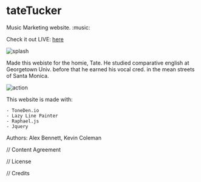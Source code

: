 # tateTucker
Music Marketing website. :music:

Check it out LIVE: [here](https://yupitstate.com)

![splash](https://s3-us-west-2.amazonaws.com/agb539/tatetuck.png?X-Amz-Date=20160101T221333Z&X-Amz-Expires=300&X-Amz-Algorithm=AWS4-HMAC-SHA256&X-Amz-Signature=08b208c682a29a1ffd2557cf5477e205ff9221017568da4d23541884d1778cdc&X-Amz-Credential=ASIAIBATWL26TMSJGJWQ/20160101/us-west-2/s3/aws4_request&X-Amz-SignedHeaders=Host&x-amz-security-token=AQoDYXdzEPT//////////wEagAItd6hFih42WS/1dWreSPUwGpWZOrMQ29bCVwfyBH6vo%2B4YDxK%2BvQAHrEtQJXLCJy9OFPBxxqAO1VxtWNHY7g3bdYFKNQBiTHbpZuPn9sVLwSK36Z5NEgIkB0nXOwa656ZGzxAx4KYvq%2BUQWd8X%2BS/3T0Ox4mYSdyqk3Xj0uqme95Oh9PAMUJabTwgcMaOXyS2He8EPGKfqrox9O4AcAkL6RhLJPiHAPNNM5gx%2B76h%2BnttHy5IMSWt3BFtk9E98emD4ILjErPS1o3PMB2IaRId9iMj4h2STr1CvZ/EDE37XemPyXhF6D%2BZ%2Ba/BRun0ZmGJAbp7uvHQ7gntNsnXS/sbRILGbm7QF)

Made this webiste for the homie, Tate. He studied comparative english at Georgetown Univ. before that he earned his vocal cred. in the mean streets of Santa Monica. 

![action](https://s3-us-west-2.amazonaws.com/agb539/action.png?X-Amz-Date=20160101T221515Z&X-Amz-Expires=300&X-Amz-Algorithm=AWS4-HMAC-SHA256&X-Amz-Signature=a048ff818e22b96bf7e1d22ef67965772d2e508f7f1887a1cce7c2443c49a23c&X-Amz-Credential=ASIAIBATWL26TMSJGJWQ/20160101/us-west-2/s3/aws4_request&X-Amz-SignedHeaders=Host&x-amz-security-token=AQoDYXdzEPT//////////wEagAItd6hFih42WS/1dWreSPUwGpWZOrMQ29bCVwfyBH6vo%2B4YDxK%2BvQAHrEtQJXLCJy9OFPBxxqAO1VxtWNHY7g3bdYFKNQBiTHbpZuPn9sVLwSK36Z5NEgIkB0nXOwa656ZGzxAx4KYvq%2BUQWd8X%2BS/3T0Ox4mYSdyqk3Xj0uqme95Oh9PAMUJabTwgcMaOXyS2He8EPGKfqrox9O4AcAkL6RhLJPiHAPNNM5gx%2B76h%2BnttHy5IMSWt3BFtk9E98emD4ILjErPS1o3PMB2IaRId9iMj4h2STr1CvZ/EDE37XemPyXhF6D%2BZ%2Ba/BRun0ZmGJAbp7uvHQ7gntNsnXS/sbRILGbm7QF)

This website is made with:
```
- ToneDen.io
- Lazy Line Painter
- Raphael.js
- Jquery
```
Authors: Alex Bennett, Kevin Coleman


// Content Agreement

// License 

// Credits


